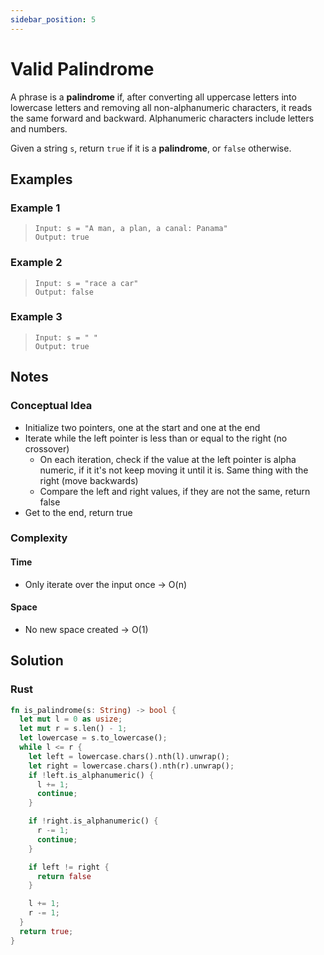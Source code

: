 ```yaml
---
sidebar_position: 5
---
```


# Valid Palindrome
A phrase is a **palindrome** if, after converting all uppercase letters into lowercase letters and removing all non-alphanumeric characters, it reads the same forward and backward. Alphanumeric characters include letters and numbers.

Given a string `s`, return `true` if it is a **palindrome**, or `false` otherwise.

## Examples
### Example 1
> `Input: s = "A man, a plan, a canal: Panama"` <br />
> `Output: true`

### Example 2
> `Input: s = "race a car"` <br />
> `Output: false`

### Example 3
> `Input: s = " "` <br />
> `Output: true`

## Notes
### Conceptual Idea
- Initialize two pointers, one at the start and one at the end
- Iterate while the left pointer is less than or equal to the right (no crossover)
  + On each iteration, check if the value at the left pointer is alpha numeric, if it it's not keep moving it until it is. Same thing with the right (move backwards)
  + Compare the left and right values, if they are not the same, return false
- Get to the end, return true


### Complexity
#### Time
- Only iterate over the input once -> O(n)

#### Space
- No new space created -> O(1)

## Solution
### Rust
```rust
fn is_palindrome(s: String) -> bool {
  let mut l = 0 as usize;
  let mut r = s.len() - 1;
  let lowercase = s.to_lowercase();
  while l <= r {
    let left = lowercase.chars().nth(l).unwrap();
    let right = lowercase.chars().nth(r).unwrap();
    if !left.is_alphanumeric() {
      l += 1;
      continue;
    }

    if !right.is_alphanumeric() {
      r -= 1;
      continue;
    }

    if left != right {
      return false
    }

    l += 1;
    r -= 1;   
  }
  return true;
}
```